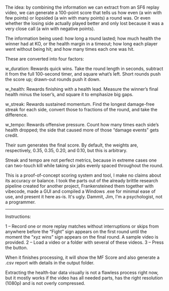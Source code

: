 The idea: by combining the information we can extract from an SF6 replay video, we can generate a 100-point score that tells us how even (a win with few points) or lopsided (a win with many points) a round was. Or even whether the losing side actually played better and only lost because it was a very close call (a win with negative points).

The information being used: how long a round lasted; how much health the winner had at KO, or the health margin in a timeout; how long each player went without being hit; and how many times each one was hit.

These are converted into four factors:

w_duration: Rewards quick wins. Take the round length in seconds, subtract it from the full 100-second timer, and square what’s left. Short rounds push the score up; drawn-out rounds push it down.

w_health: Rewards finishing with a health lead. Measure the winner’s final health minus the loser’s, and square it to emphasize big gaps.

w_streak: Rewards sustained momentum. Find the longest damage-free streak for each side, convert those to fractions of the round, and take the difference.

w_tempo: Rewards offensive pressure. Count how many times each side’s health dropped; the side that caused more of those “damage events” gets credit.

Their sum generates the final score. By default, the weights are, respectively, 0.35, 0.35, 0.20, and 0.10, but this is arbitrary.

Streak and tempo are not perfect metrics, because in extreme cases one can two-touch kill while taking six jabs evenly spaced throughout the round.

This is a proof-of-concept scoring system and tool, I make no claims about its accuracy or balance. I took the parts out of the already brittle research pipeline created for another project, Frankensteined them together with vibecode, made a GUI and compiled a Windows .exe for minimal ease of use, and present it here as-is. It's ugly. Dammit, Jim, I'm a psychologist, not a programmer.

* * * * *

Instructions:

1 – Record one or more replay matches without interruptions or skips from anywhere before the “Fight” sign appears on the first round until the moment the “xyz wins” sign appears on the final round. A sample video is provided.
2 – Load a video or a folder with several of these videos.
3 – Press the button.

When it finishes processing, it will show the MF Score and also generate a .csv report with details in the output folder.

Extracting the health-bar data visually is not a flawless process right now, but it mostly works if the video has all needed parts, has the right resolution (1080p) and is not overly compressed.
